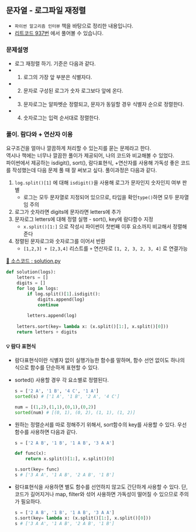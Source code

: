 ## 문자열 - 로그파일 재정렬

- `파이썬 알고리즘 인터뷰` 책을 바탕으로 정리한 내용입니다.  
- [리트코드 937번](https://leetcode.com/problems/reorder-data-in-log-files/) 에서 풀어볼 수 있습니다.

### 문제설명

- 로그 재정렬 하기. 기준은 다음과 같다.
- 1. 로그의 가장 앞 부분은 식별자다.
- 2. 문자로 구성된 로그가 숫자 로그보다 앞에 온다. 
- 3. 문자로그는 알파벳순 정렬되고, 문자가 동일할 경우 식별자 순으로 정렬한다.
- 4. 숫자로그는 입력 순서대로 정렬한다.

### 풀이. 람다와 + 연산자 이용

요구조건을 얼마나 깔끔하게 처리할 수 있는지를 묻는 문제라고 한다.   
역시나 책에는 너무나 깔끔한 풀이가 제공되어, 나의 코드와 비교해볼 수 있었다.   
파이썬에서 제공하는 isdigit(), sort(), 람다표현식, +연산자를 사용해 가독성 좋은 코드를 작성했는데 다음 문제 풀 때 잘 써보고 싶다. 풀이과정은 다음과 같다.

1. `log.split()[1]` 에 대해 `isdigit()`을 사용해 로그가 문자인지 숫자인지 여부 판별  
    - 로그는 모두 문자열로 지정되어 있으므로, 타입을 확인`type()`하면 모두 문자열임 주의
2. 로그가 숫자라면 digits에 문자라면 letters에 추가
3. 문자로그 letters에 대해 정렬 실행 - sort(), key에 람다함수 지정
    - `x.split()[1:]` 으로 작성시 파이썬이 첫번째 이후 요소까지 비교해서 정렬해준다
4. 정렬된 문자로그와 숫자로그를 이어서 반환
    - `[1,2,3] + [2,3,4]` 리스트를 `+` 연산자로 `[1, 2, 3, 2, 3, 4]` 로 연결가능

    
[💾 소스코드 : solution.py](src/solution.py)

```python
def solution(logs):
    letters = []
    digits = []
    for log in logs:
        if log.split()[1].isdigit():
            digits.append(log)
            continue
        
        letters.append(log)
    
    letters.sort(key= lambda x: (x.split()[1:], x.split()[0]))
    return letters + digits
```

#### 💡 람다 표현식

- 람다표현식이란 식별자 없이 실행가능한 함수를 말하며, 함수 선언 없이도 하나의 식으로 함수를 단순하게 표현할 수 있다. 
- sorted() 사용할 경우 각 요소별로 정렬된다.
    ```python
    s = ['2 A', '1 B', '4 C', '1 A']
    sorted(s) # ['1 A', '1 B', '2 A', '4 C']

    num = [(1,2),(1,1),(0,1),(0,2)]
    sorted(num) # [(0, 1), (0, 2), (1, 1), (1, 2)]
    ```
- 원하는 정렬순서를 따로 정해주기 위해서, sort함수의 key를 사용할 수 있다. 우선 함수를 사용하면 다음과 같다.
    ```python
    s = ['2 A B', '1 B', '1 A B', '3 A A']
    
    def func(x):
        return x.split()[1:], x.split()[0]
    
    s.sort(key= func)
    s # ['3 A A', '1 A B', '2 A B', '1 B']
    ```

- 람다표현식을 사용하면 별도 함수를 선언하지 않고도 간단하게 사용할 수 있다. 단, 코드가 길어지거나 map, filter와 섞어 사용하면 가독성이 떨어질 수 있으므로 주의가 필요하다.
    ```python
    s = ['2 A B', '1 B', '1 A B', '3 A A']
    s.sort(key= lambda x: (x.split()[1:], x.split()[0]))
    s # ['3 A A', '1 A B', '2 A B', '1 B']
    ```




